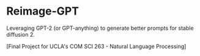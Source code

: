 # Reimage-GPT

Leveraging GPT-2 (or GPT-anything) to generate better prompts for stable diffusion 2.

[Final Project for UCLA's COM SCI 263 - Natural Language Processing]
